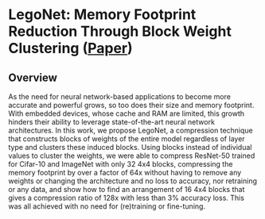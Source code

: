 # LegoNet: Memory Footprint Reduction Through Block Weight Clustering ([Paper](https://ieeexplore.ieee.org/abstract/document/9927846))

## Overview
As the need for neural network-based applications to become more accurate and powerful grows, so too does their size and memory footprint. With embedded devices, whose cache and RAM are limited, this growth hinders their ability to leverage state-of-the-art neural network architectures. In this work, we propose LegoNet, a compression technique that constructs blocks of weights of the entire model regardless of layer type and clusters these induced blocks. Using blocks instead of individual values to cluster the weights, we were able to compress ResNet-50 trained for Cifar-10 and ImageNet with only 32 4x4 blocks, compressing the memory footprint by over a factor of 64x without having to remove any weights or changing the architecture and no loss to accuracy, nor retraining or any data, and show how to find an arrangement of 16 4x4 blocks that gives a compression ratio of 128x with less than 3% accuracy loss. This was all achieved with no need for (re)training or fine-tuning.
